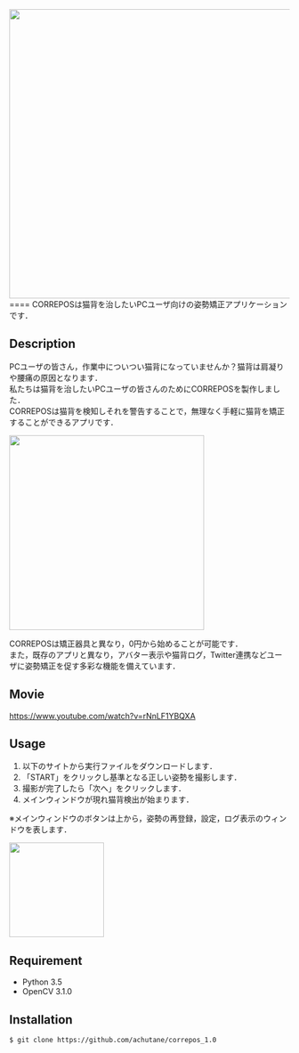 <img src="https://github.com/achutane/correpos_1.0/blob/master/correpos_logo.png" width="520px">
====
CORREPOSは猫背を治したいPCユーザ向けの姿勢矯正アプリケーションです．

## Description
PCユーザの皆さん，作業中についつい猫背になっていませんか？猫背は肩凝りや腰痛の原因となります．  
私たちは猫背を治したいPCユーザの皆さんのためにCORREPOSを製作しました．  
CORREPOSは猫背を検知しそれを警告することで，無理なく手軽に猫背を矯正することができるアプリです．  

<img src="https://github.com/achutane/correpos_1.0/blob/master/notified.png" width="350px">

CORREPOSは矯正器具と異なり，0円から始めることが可能です．  
また，既存のアプリと異なり，アバター表示や猫背ログ，Twitter連携などユーザに姿勢矯正を促す多彩な機能を備えています．

[](<img src="https://github.com/achutane/correpos_1.0/blob/master/function_introduction.png" width="700px">)

## Movie
https://www.youtube.com/watch?v=rNnLF1YBQXA

## Usage
1. 以下のサイトから実行ファイルをダウンロードします．
2. 「START」をクリックし基準となる正しい姿勢を撮影します．
3. 撮影が完了したら「次へ」をクリックします．
4. メインウィンドウが現れ猫背検出が始まります．

※メインウィンドウのボタンは上から，姿勢の再登録，設定，ログ表示のウィンドウを表します．

<img src="https://github.com/achutane/correpos_1.0/blob/master/screenshot.png" width="170px">

## Requirement
* Python 3.5  
* OpenCV 3.1.0

## Installation
    $ git clone https://github.com/achutane/correpos_1.0
